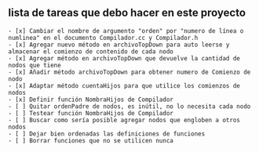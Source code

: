 ##  lista de tareas que debo hacer en este proyecto
    - [x] Cambiar el nombre de argumento "orden" por "numero de línea o numlinea" en el documento Compilador.cc y Compilador.h
    - [x] Agregar nuevo método en archivoTopDown para auto leerse y almacenar el comienzo de contenido de cada nodo
    - [x] Agregar método en archivoTopDown que devuelve la cantidad de nodos que tiene
    - [x] Añadir método archivoTopDown para obtener numero de Comienzo de nodo
    - [x] Adaptar método cuentaHijos para que utilice los comienzos de nodos
    - [x] Definir función NombraHijos de Compilador
    - [ ] Quitar ordenPadre de nodos, es inútil, no lo necesita cada nodo
    - [ ] Testear función NombraHijos de Compilador
    - [ ] Buscar como sería posible agregar nodos que engloben a otros nodos
    - [ ] Dejar bien ordenadas las definiciones de funciones
    - [ ] Borrar funciones que no se utilicen nunca
